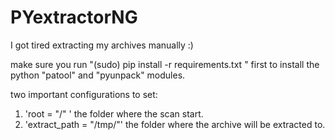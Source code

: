 # PYextractorNG
I got tired extracting my archives manually :)

make sure you run "(sudo) pip install -r requirements.txt " first to install the python "patool" and "pyunpack" modules.

two important configurations to set: 
1. 'root = "/" ' the folder where the scan start.
2. 'extract_path = "/tmp/"' the folder where the archive will be extracted to.



